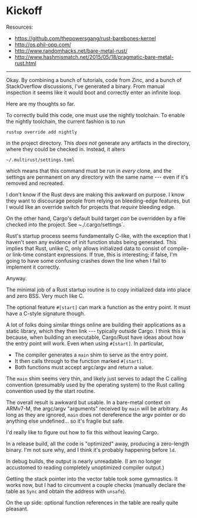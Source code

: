 Kickoff
=======

Resources:

- https://github.com/thepowersgang/rust-barebones-kernel
- http://os.phil-opp.com/
- http://www.randomhacks.net/bare-metal-rust/
- http://www.hashmismatch.net/2015/05/18/pragmatic-bare-metal-rust.html


-----

Okay.  By combining a bunch of tutorials, code from Zinc, and a bunch of
StackOverflow discussions, I've generated a binary.  From manual inspection it
seems like it would boot and correctly enter an infinite loop.

Here are my thoughts so far.



To correctly build this code, one must use the nightly toolchain.  To enable the
nightly toolchain, the current fashion is to run

    rustup override add nightly

in the project directory.  This *does not* generate any artifacts in the
directory, where they could be checked in.  Instead, it alters

    ~/.multirust/settings.toml

which means that this command must be run in *every* clone, and the settings are
permanent on any directory with the same name --- even if it's removed and
recreated.

I don't know if the Rust devs are making this awkward on purpose.  I know they
want to discourage people from relying on bleeding-edge features, but I would
like an override switch for projects that *require* bleeding edge.



On the other hand, Cargo's default build target *can* be overridden by a file
checked into the project.  See ~./.cargo/settings`.



Rust's startup process seems fundamentally C-like, with the exception that I
haven't seen any evidence of init function stubs being generated.  This implies
that Rust, unlike C, only allows initialized data to consist of compile- or
link-time constant expressions.  If true, this is interesting; if false, I'm
going to have some confusing crashes down the line when I fail to implement it
correctly.

Anyway.

The minimal job of a Rust startup routine is to copy initialized data into place
and zero BSS.  Very much like C.



The optional feature `#[start]` can mark a function as the entry point.  It must
have a C-style signature though.

A lot of folks doing similar things online are building their applications as a
static library, which they then link --- typically outside Cargo.  I think this
is because, when building an executable, Cargo/Rust have ideas about how the
entry point will work.  Even when using `#[start]`.  In particular,

- The compiler generates a `main` shim to serve as the entry point.
- It then calls through to the function marked `#[start]`.
- Both functions must accept argc/argv and return a value.

The `main` shim seems very thin, and likely just serves to adapt the C calling
convention (presumably used by the operating system) to the Rust calling
convention used by the start routine.

The overall result is awkward but usable.  In a bare-metal context on ARMv7-M,
the argc/argv "arguments" received by `main` will be arbitrary.  As long as they
are ignored, `main` does not dereference the argv pointer or do anything else
undefined... so it's fragile but safe.

I'd really like to figure out how to fix this without leaving Cargo.



In a release build, all the code is "optimized" away, producing a zero-length
binary.  I'm not sure why, and I think it's probably happening before `ld`.

In debug builds, the output is nearly unreadable.  (I am no longer accustomed to
reading completely unoptimized compiler output.)



Getting the stack pointer into the vector table took some gymnastics.  It works
now, but I had to circumvent a couple checks (manually declare the table as
`Sync` and obtain the address with `unsafe`).

On the up side: optional function references in the table are really quite
pleasant.







